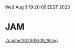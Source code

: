 Wed Aug  9 19:20:06 EEST 2023
# JAM
<a href='./cache/202308/09_19.log'>./cache/202308/09_19.log</a>
